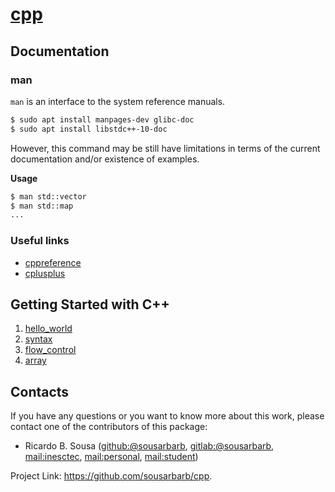 # [cpp](https://github.com/sousarbarb/cpp)

## Documentation

### man

`man` is an interface to the system reference manuals.

```sh
$ sudo apt install manpages-dev glibc-doc
$ sudo apt install libstdc++-10-doc
```

However, this command may be still have limitations in terms of the current
documentation and/or existence of examples.

**Usage**

```sh
$ man std::vector
$ man std::map
...
```

### Useful links

- [cppreference](https://en.cppreference.com/)
- [cplusplus](https://cplusplus.com/reference/)

## Getting Started with C++

1. [hello_world](/projects/hello_world/)
2. [syntax](/projects/syntax/)
3. [flow_control](/projects/flow_control/)
4. [array](/projects/array/)

## Contacts

If you have any questions or you want to know more about this work, please
contact one of the contributors of this package:
- Ricardo B. Sousa
  ([github:@sousarbarb](https://github.com/sousarbarb/),
  [gitlab:@sousarbarb](https://gitlab.com/sousarbarb),
  [mail:inesctec](mailto:ricardo.b.sousa@inesctec.pt),
  [mail:personal](mailto:sousa.ricardob@outlook.com),
  [mail:student](mailto:up201503004@edu.fe.up.pt))

Project Link: https://github.com/sousarbarb/cpp.
